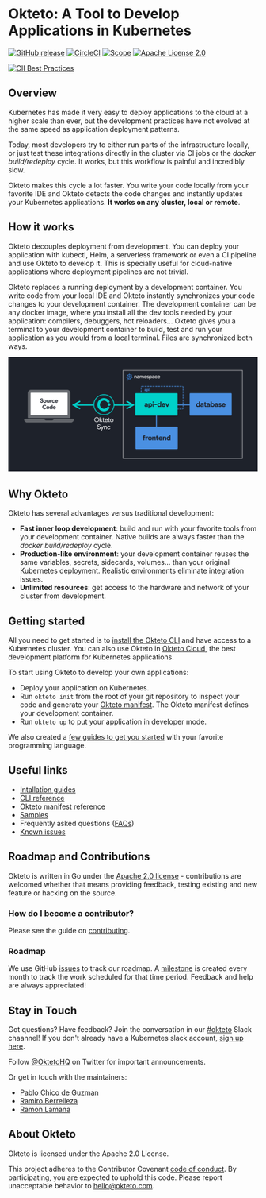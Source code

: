 # Okteto: A Tool to Develop Applications in Kubernetes

[![GitHub release](http://img.shields.io/github/release/okteto/okteto.svg?style=flat-square)][release]
[![CircleCI](https://circleci.com/gh/okteto/okteto.svg?style=svg)](https://circleci.com/gh/okteto/okteto)
[![Scope](https://app.scope.dev/api/badge/1fb9ca0d-7612-4ae9-b9c6-b901c39e8f7b/default)](https://app.scope.dev/external/v1/explore/57ca820b-5f4b-472c-a90c-b99f61c0f120/1fb9ca0d-7612-4ae9-b9c6-b901c39e8f7b/default?branch=master)
[![Apache License 2.0](https://img.shields.io/github/license/okteto/okteto.svg?style=flat-square)][license]

[release]: https://github.com/okteto/okteto/releases
[license]: https://github.com/okteto/okteto/blob/master/LICENSE
[![CII Best Practices](https://bestpractices.coreinfrastructure.org/projects/3055/badge)](https://bestpractices.coreinfrastructure.org/projects/3055)

## Overview

Kubernetes has made it very easy to deploy applications to the cloud at a higher scale than ever, but the development practices have not evolved at the same speed as application deployment patterns.

Today, most developers try to either run parts of the infrastructure locally, or just test these integrations directly in the cluster via CI jobs or the *docker build/redeploy* cycle. It works, but this workflow is painful and incredibly slow.

Okteto makes this cycle a lot faster. You write your code locally from your favorite IDE and Okteto detects the code changes and instantly updates your Kubernetes applications. **It works on any cluster, local or remote**.

## How it works

Okteto decouples deployment from development. You can deploy your application with kubectl, Helm, a serverless framework or even a CI pipeline and use Okteto to develop it. This is specially useful for cloud-native applications where deployment pipelines are not trivial.

Okteto replaces a running deployment by a development container. You write code from your local IDE and Okteto instantly synchronizes your code changes to your development container. The development container can be any docker image, where you install all the dev tools needed by your application: compilers, debuggers, hot reloaders... Okteto gives you a terminal to your development container to build, test and run your application as you would from a local terminal. Files are synchronized both ways.

![Okteto](docs/okteto-architecture.png)

## Why Okteto

Okteto has several advantages versus traditional development:
- **Fast inner loop development**: build and run with your favorite tools from your development container. Native builds are always faster than the *docker build/redeploy* cycle.
- **Production-like environment**: your development container reuses the same variables, secrets, sidecards, volumes... than your original Kubernetes deployment. Realistic environments eliminate integration issues.
- **Unlimited resources**: get access to the hardware and network of your cluster from development.

## Getting started

All you need to get started is to [install the Okteto CLI](https://okteto.com/docs/getting-started/installation/index.html) and have access to a Kubernetes cluster. You can also use Okteto in [Okteto Cloud](https://okteto.com/), the best development platform for Kubernetes applications.

To start using Okteto to develop your own applications:

- Deploy your application on Kubernetes.
- Run `okteto init` from the root of your git repository to inspect your code and generate your [Okteto manifest](https://okteto.com/docs/reference/manifest). The Okteto manifest defines your development container.
- Run `okteto up` to put your application in developer mode. 

We also created a [few guides to get you started](https://github.com/okteto/samples) with your favorite programming language.

## Useful links

- [Intallation guides](https://okteto.com/docs/getting-started/installation/index.html)
- [CLI reference](https://okteto.com/docs/reference/cli)
- [Okteto manifest reference](https://okteto.com/docs/reference/manifest/index.html)
- [Samples](https://github.com/okteto/samples)
- Frequently asked questions ([FAQs](https://okteto.com/docs/reference/faqs/index.html))
- [Known issues](https://okteto.com/docs/reference/known-issues/index.html)

## Roadmap and Contributions

Okteto is written in Go under the [Apache 2.0 license](LICENSE) - contributions are welcomed whether that means providing feedback, testing existing and new feature or hacking on the source.

### How do I become a contributor?

Please see the guide on [contributing](contributing.md).

### Roadmap

We use GitHub [issues](https://github.com/okteto/okteto/issues) to track our roadmap. A [milestone](https://github.com/okteto/okteto/milestones) is created every month to track the work scheduled for that time period. Feedback and help are always appreciated!

## Stay in Touch
Got questions? Have feedback? Join the conversation in our [#okteto](https://kubernetes.slack.com/messages/CM1QMQGS0/) Slack chaannel! If you don't already have a Kubernetes slack account, [sign up here](http://slack.k8s.io/). 

Follow [@OktetoHQ](https://twitter.com/oktetohq) on Twitter for important announcements.

Or get in touch with the maintainers:

- [Pablo Chico de Guzman](https://twitter.com/pchico83)
- [Ramiro Berrelleza](https://twitter.com/rberrelleza)
- [Ramon Lamana](https://twitter.com/monchocromo)

## About Okteto

Okteto is licensed under the Apache 2.0 License.

This project adheres to the Contributor Covenant [code of conduct](code-of-conduct.md). By participating, you are expected to uphold this code. Please report unacceptable behavior to hello@okteto.com.
